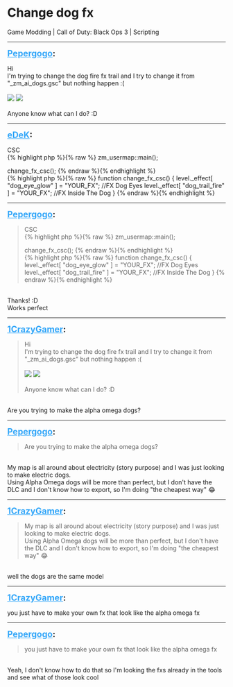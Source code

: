 # Change dog fx
Game Modding | Call of Duty: Black Ops 3 | Scripting

---
<strong style="font-size: 1.4em;"><span style="text-decoration: underline;text-decoration-color: #34a7f9;"><span style="color:#34a7f9;">Pepergogo</span></span>:</strong>

<p>Hi<br />I&#39;m trying to change the dog fire fx trail and I try to change it from &quot;_zm_ai_dogs.gsc&quot; but nothing happen :(<br /><br /><img style="max-width: 500px;" src="{{ '/wiki/threads/assets/a.691.png' | relative_url }}"> <img style="max-width: 500px;" src="{{ '/wiki/threads/assets/a.692.png' | relative_url }}"><br /><br />Anyone know what can I do? :D</p>

---
<strong style="font-size: 1.4em;"><span style="text-decoration: underline;text-decoration-color: #34a7f9;"><span style="color:#34a7f9;">eDeK</span></span>:</strong>

<p>CSC<br />{% highlight php %}{% raw %}
zm_usermap::main();

change_fx_csc();
{% endraw %}{% endhighlight %}
<br />{% highlight php %}{% raw %}
function change_fx_csc()
{
    level._effect[ "dog_eye_glow" ]            = "YOUR_FX";   //FX Dog Eyes
    level._effect[ "dog_trail_fire" ]        = "YOUR_FX";     //FX Inside The Dog
}
{% endraw %}{% endhighlight %}
</p>

---
<strong style="font-size: 1.4em;"><span style="text-decoration: underline;text-decoration-color: #34a7f9;"><span style="color:#34a7f9;">Pepergogo</span></span>:</strong>

<p><blockquote>CSC<br />{% highlight php %}{% raw %}
zm_usermap::main();

change_fx_csc();
{% endraw %}{% endhighlight %}
<br />{% highlight php %}{% raw %}
function change_fx_csc()
{
    level._effect[ "dog_eye_glow" ]            = "YOUR_FX";   //FX Dog Eyes
    level._effect[ "dog_trail_fire" ]        = "YOUR_FX";     //FX Inside The Dog
}
{% endraw %}{% endhighlight %}
</blockquote><br />Thanks! :D<br />Works perfect</p>

---
<strong style="font-size: 1.4em;"><span style="text-decoration: underline;text-decoration-color: #34a7f9;"><span style="color:#34a7f9;">1CrazyGamer</span></span>:</strong>

<p><blockquote>Hi<br />I&#39;m trying to change the dog fire fx trail and I try to change it from &quot;_zm_ai_dogs.gsc&quot; but nothing happen :(<br /><br /><img style="max-width: 500px;" src="{{ '/wiki/threads/assets/a.691.png' | relative_url }}"> <img style="max-width: 500px;" src="{{ '/wiki/threads/assets/a.692.png' | relative_url }}"><br /><br />Anyone know what can I do? :D<br /></blockquote><br />Are you trying to make the alpha omega dogs?</p>

---
<strong style="font-size: 1.4em;"><span style="text-decoration: underline;text-decoration-color: #34a7f9;"><span style="color:#34a7f9;">Pepergogo</span></span>:</strong>

<p><blockquote>Are you trying to make the alpha omega dogs?<br /></blockquote><br />My map is all around about electricity (story purpose) and I was just looking to make electric dogs.<br />Using Alpha Omega dogs will be more than perfect, but I don&#39;t have the DLC and I don&#39;t know how to export, so I&#39;m doing &quot;the cheapest way&quot; &#128514;</p>

---
<strong style="font-size: 1.4em;"><span style="text-decoration: underline;text-decoration-color: #34a7f9;"><span style="color:#34a7f9;">1CrazyGamer</span></span>:</strong>

<p><blockquote>My map is all around about electricity (story purpose) and I was just looking to make electric dogs.<br />Using Alpha Omega dogs will be more than perfect, but I don&#39;t have the DLC and I don&#39;t know how to export, so I&#39;m doing &quot;the cheapest way&quot; &#128514;<br /></blockquote><br />well the dogs are the same model</p>

---
<strong style="font-size: 1.4em;"><span style="text-decoration: underline;text-decoration-color: #34a7f9;"><span style="color:#34a7f9;">1CrazyGamer</span></span>:</strong>

<p>you just have to make your own fx that look like the alpha omega fx</p>

---
<strong style="font-size: 1.4em;"><span style="text-decoration: underline;text-decoration-color: #34a7f9;"><span style="color:#34a7f9;">Pepergogo</span></span>:</strong>

<p><blockquote>you just have to make your own fx that look like the alpha omega fx<br /></blockquote><br />Yeah, I don&#39;t know how to do that so I&#39;m looking the fxs already in the tools and see what of those look cool</p>
